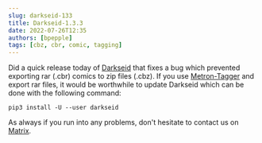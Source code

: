 ```yaml
---
slug: darkseid-133
title: Darkseid-1.3.3
date: 2022-07-26T12:35
authors: [bpepple]
tags: [cbz, cbr, comic, tagging]
---
```

Did a quick release today of [Darkseid](https://github.com/Metron-Project/darkseid) that fixes a bug which prevented exporting rar (.cbr) comics to zip files (.cbz). If you use [Metron-Tagger](https://github.com/Metron-Project/metron-tagger) and export rar files, it would be worthwhile to update Darkseid which can be done with the following command:

```
pip3 install -U --user darkseid
```

As always if you run into any problems, don't hesitate to contact us on [Matrix](https://matrix.to/#/#metrondb:matrix.org).